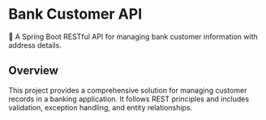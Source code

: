 
# Bank Customer API

🔸 A Spring Boot RESTful API for managing bank customer information with address details.

## Overview
This project provides a comprehensive solution for managing customer records in a banking application. It follows REST principles and includes validation, exception handling, and entity relationships.
